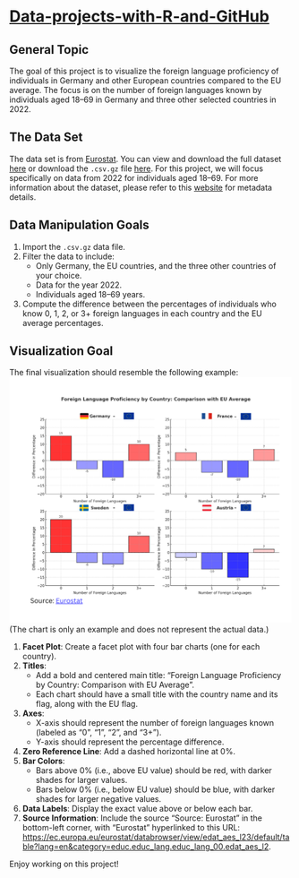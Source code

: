 # [Data-projects-with-R-and-GitHub](https://dr-eberle-zentrum.github.io/Data-projects-with-R-and-GitHub/)

## General Topic

The goal of this project is to visualize the foreign language
proficiency of individuals in Germany and other European countries
compared to the EU average. The focus is on the number of foreign
languages known by individuals aged 18–69 in Germany and three other
selected countries in 2022.

## The Data Set

The data set is from [Eurostat](https://ec.europa.eu/eurostat/en/). You
can view and download the full dataset
[here](https://ec.europa.eu/eurostat/databrowser/view/edat_aes_l23/default/table?lang=en&category=educ.educ_lang.educ_lang_00.edat_aes_l2)
or download the `.csv.gz` file [here](lang_known.csv.gz). For this
project, we will focus specifically on data from 2022 for individuals
aged 18–69. For more information about the dataset, please refer to this
[website](https://ec.europa.eu/eurostat/cache/metadata/en/trng_aes_12m_esms.htm)
for metadata details.

## Data Manipulation Goals

1.  Import the `.csv.gz` data file.
2.  Filter the data to include:
    -   Only Germany, the EU countries, and the three other countries of
        your choice.
    -   Data for the year 2022.
    -   Individuals aged 18–69 years.
3.  Compute the difference between the percentages of individuals who
    know 0, 1, 2, or 3+ foreign languages in each country and the EU
    average percentages.

## Visualization Goal

The final visualization should resemble the following example:
![](examplechart.png) (The chart is only an example and does not
represent the actual data.)

1.  **Facet Plot**: Create a facet plot with four bar charts (one for
    each country).
2.  **Titles**:
    -   Add a bold and centered main title: “Foreign Language
        Proficiency by Country: Comparison with EU Average”.
    -   Each chart should have a small title with the country name and
        its flag, along with the EU flag.
3.  **Axes**:
    -   X-axis should represent the number of foreign languages known
        (labeled as “0”, “1”, “2”, and “3+”).
    -   Y-axis should represent the percentage difference.
4.  **Zero Reference Line**: Add a dashed horizontal line at 0%.
5.  **Bar Colors**:
    -   Bars above 0% (i.e., above EU value) should be red, with darker
        shades for larger values.
    -   Bars below 0% (i.e., below EU value) should be blue, with darker
        shades for larger negative values.
6.  **Data Labels**: Display the exact value above or below each bar.
7.  **Source Information**: Include the source “Source: Eurostat” in the
    bottom-left corner, with “Eurostat” hyperlinked to this URL:
    <https://ec.europa.eu/eurostat/databrowser/view/edat_aes_l23/default/table?lang=en&category=educ.educ_lang.educ_lang_00.edat_aes_l2>.

Enjoy working on this project!
